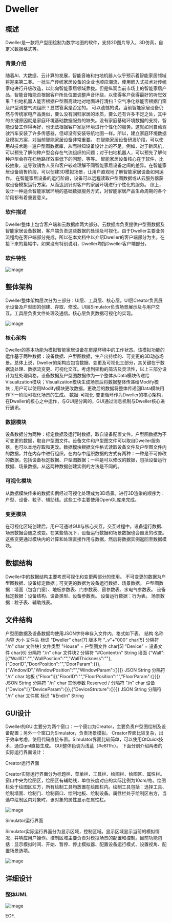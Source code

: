# Dweller

## 概述

Dweller是一款将户型图绘制为数字地图的软件，支持2D图片导入，3D仿真，自定义数据格式等。

### 背景介绍

随着AI、大数据、云计算的发展，智能音箱和扫地机器人似乎预示着智能家居领域将迎来第二春。一批生产传统家居设备的企业也顺应潮流，使用嵌入式技术对传统家电进行升级改造，以此向智能家居领域靠拢。但是纵观当前市场上的智能家居产品，智能音箱能否根据客户所处位置调整声音环绕，以使得客户获得最好的听觉效果？扫地机器人能否根据户型图高效地对地面进行清扫？空气净化器能否根据门窗及户型调整气流组织？显然答案是否定的。
可以遗憾的说，当前智能家居设备仍然与传统家电产品类似，要么没有回归家居的本质，要么还有许多不足之处，其中的关键原因就是家庭环境基础数据服务的缺失。没有家庭基础环境数据的支持，智能设备工作得再好，也无法根据客户家庭环境进行个性化的服务。这就如同自动驾驶汽车安装了许多传感器，但却没有安装导航地图一样。所以，建立家庭环境数据及模拟方案，对当前智能家居设备非常重要。
在智能家居设备研发阶段，可以使用AI技术跑一遍户型图数据库，从而得知设备设计上的不足。例如，对于新风机，可以预先了解何种户型会存在气流组织的问题；对于扫地机器人，可以预先了解何种户型会存在扫地路径效率低下的问题，等等。
智能家居设备核心在于软件，比较抽象，这导致销售人员和客户较难理解不同智能家居设备之间的差异。在智能家居设备销售阶段，可以创建3D模拟场景，让用户直观地了解智能家居设备如何运作。
在智能家居设备的运行阶段，设备可以远程读取户型图数据或从云服务器获取设备模拟运行方案，从而达到针对客户的家居环境进行个性化的服务。
综上，设计一种适合智能家居环境的基础数据服务方式，对智能家居产品生命周期的各个阶段都有着重要意义。

### 软件描述

Dweller整体上包含客户端和云数据库两大部分。云数据库负责提供户型图数据及智能家居设备数据，客户端负责这些数据的处理及可视化。由于Dweller主要业务流程均在客户端部分完成，所以在本文档中以介绍Dweller的客户端部分为主。在接下来的篇幅中，如果没有特别说明，Dweller均指Dweller客户端部分。

### 软件特性

![image](doc/component.png)

## 整体架构

Dweller整体架构层次分为三部分：UI层、工具层、核心层。UI层Creator负责展示设备及户型图的创建、存取、修改。UI层Simulator负责场景展示及与用户交互。工具层负责文件处理及通信。核心层负责数据可视化的实现。

![image](doc/c2.png)

### 核心架构

Dweller的基本功能为模拟智能家居设备在房屋环境中的工作状态。该模拟功能的运作基于两种数据：设备数据、户型图数据，生产出持续的、可变更的3D动态场景。总体上说，Dweller的架构应包含数据、变更及可视化三部分，其关键在于数据流处理、数据流变更、可视化交互。考虑到架构的简洁及灵活性，以上三部分设计为批处理风格。设备数据及户型图数据作为一个整体从Data模块传递给Visualization模块；Visualization模块生成场景后将数据整体传递给Modify模块；用户可以使用Modify模块更改数据，更改后的数据将整体传递回Data模块用作下一阶段可视化场景的生成。
数据-可视化-变更循环作为Dweller的核心架构，在Dweller的核心之中运作，与GUI是分离的，GUI通过消息机制与Dweller核心进行通讯。

### 数据模块

设备数据分为两种：标定数据及运行时数据，取自设备配置文件。户型图数据为不可变更的数据，取自户型图文件。设备文件和户型图文件可以取自Dweller服务器，也可以本地存取和更改。数据模块根据文件格式读取设备文件及户型图文件内的数据，并在内存中进行组织。在内存中组织数据的方式有两种：一种是不可修改的数据，包括设备标定数据、户型图数据；一种是可以修改的数据，包括设备运行数据、场景数据。从这两种数据创建实例的方法是不同的。

### 可视化模块

从数据模块传来的数据实例经过可视化处理成为3D场景。进行3D渲染的顺序为：户型、设备、粒子、辅助线。这些工作主要使用OpenGL库来完成。

### 变更模块

在可视化区域创建后，用户可通过GUI与核心交互。交互过程中，设备运行数据、场景数据会随之改变。在某些情况下，设备运行数据和场景数据也会自发的改变。这些变更通过模块内的计算和处理直接作用与数据，然后将数据实例返回至数据模块。

## 数据结构

Dweller中的数据结构主要考虑可视化和变更两部分的使用。
不可变更的数据为户型图数据、设备标定数据；可变更的数据为设备运行数据、场景数据。
户型图数据：墙面（包含门窗）、地板参数表、门参数表、窗参数表、水电气参数表。
设备标定数据：设备结构、设备类型、设备参数表。
设备运行数据：行为表。
场景数据：粒子表、辅助线表。

## 文件结构

户型图数据及设备数据均使用JSON字符串存入文件内，格式如下表。
结构	名称	内容	大小
文件头	标识	"Dweller"	char[7]
	版本号	"_v"+"000"	char[5]
	分隔符	"/n"	char
文件块1	文件类型	"House" = 户型图文件	char[5]
		"Device" = 设备文件	char[6]
	分隔符	"/n"	char
文件块2	分隔符	"#Content/n"	String
	墙面	{"Wall":[{"WallID":"","WallPosition":"","WallThickness":""},{"DoorID","DoorPosition":"","DoorParam":{}},{"WindowID","WindowPosition":"","WindowParam":{}}]}	JSON String
	分隔符	"/n"	char
	地板	{"Floor":[{"FloorID":"","FloorPosition":"","FloorParam":{}}]}	JSON String
	分隔符	"/n"	char
	其他参数	Reserved	/
	分隔符	"/n"	char
	设备	{"Device":[{"DeviceParam":{}},{"DeviceStruture":{}}]}	JSON String
	分隔符	"/n"	char
文件尾	标识	"#End/n"	String


## GUI设计

Dweller的GUI主要分为两个窗口：一个窗口为Creator，主要负责户型图绘制及设备配置；另外一个窗口为Simulator，负责场景模拟。
Creator界面比较复杂，出于效率考虑，使用代码直接布置。Simulator界面比较简单，可以使用QtQuick技术，通过qml直接生成。
GUI整体色调为浅蓝（#e8f1fc）。
下面分别介绍两者的实际运行界面设计：

Creator运行界面

Creator实际运行界面分为标题栏、菜单栏、工具栏、绘图栏、绘图区、属性栏。窗口中央为绘图区，绘图区有辅助线，单位长度对应的实际比例为10cm/格。绘图栏处于绘图区左方，所有绘制工具均放置在绘图栏内。绘制工具包括：选择工具、绘制墙面、绘制门、绘制窗口、绘制地板、绘制设备。属性栏处于绘制区右方，当选中绘制区内对象时，该对象的属性显示在属性栏。

![image](doc/UI1.png)

Simulator运行界面

Simulator实际运行界面分为显示区域，控制区域。显示区域显示当前的模拟情况，并响应用户操作。控制区域主要负责对模拟场景的配置和控制。目前功能包括：显示模拟时间、开始、暂停、停止模拟器、配置设备运行模式、设置视角、配置场景选项。

![image](doc/UI2.png)

## 详细设计

### 整体UML

![image](doc/DwellerUML.png)

EOF.